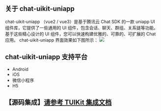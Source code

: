 ## 关于 chat-uikit-uniapp

chat-uikit-uniapp （vue2 / vue3）是基于腾讯云 Chat SDK 的一款 uniapp UI 组件库，它提供了一些通用的 UI 组件，包含会话、聊天、群组、关系链等功能。基于这些精心设计的 UI 组件，您可以快速构建优雅的、可靠的、可扩展的 Chat 应用。
chat-uikit-uniapp 界面效果如下图所示：
![](https://qcloudimg.tencent-cloud.cn/raw/2f16b1be0591a325250f9066af898036.png)

## chat-uikit-uniapp 支持平台

- Android
- iOS
- 微信小程序
- H5

## 【源码集成】[请参考 TUIKit 集成文档](https://cloud.tencent.com/document/product/269/64507)